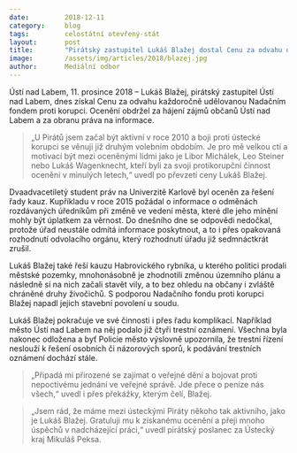 ```yaml
---
date:         2018-12-11
category:     blog
tags:         celostátní otevřený-stát
layout:       post
title:        "Pirátský zastupitel Lukáš Blažej dostal Cenu za odvahu od protikorupčního fondu"
image:        /assets/img/articles/2018/blazej.jpg
author:       Mediální odbor
---
```



Ústí nad Labem, 11. prosince 2018 – Lukáš Blažej, pirátský zastupitel Ústí nad Labem, dnes získal Cenu za odvahu každoročně udělovanou Nadačním fondem proti korupci. Ocenění obdržel za hájení zájmů občanů Ústí nad Labem a za obranu práva na informace.

> „U Pirátů jsem začal být aktivní v roce 2010 a boji proti ústecké korupci se věnuji již druhým volebním obdobím. Je pro mě velkou ctí a motivací být mezi oceněnými lidmi jako je Libor Michálek, Leo Steiner nebo Lukáš Wagenknecht, kteří byli za svoji protikorupční činnost oceněni v minulých letech,“ uvedl po převzetí ceny Lukáš Blažej.

Dvaadvacetiletý student práv na Univerzitě Karlově byl oceněn za řešení řady kauz. Kupříkladu v roce 2015 požádal o informace o odměnách rozdávaných úředníkům při změně ve vedení města, které dle jeho mínění mohly být úplatkem za věrnost. Do dnešního dne se odpovědi nedočkal, protože úřad neustále odmítá informace poskytnout, a to i přes opakovaná rozhodnutí odvolacího orgánu, který rozhodnutí úřadu již sedmnáctkrát zrušil.

Lukáš Blažej také řeší kauzu Habrovického rybníka, u kterého politici prodali městské pozemky, mnohonásobně je zhodnotili změnou územního plánu a následně si na nich začali stavět vily, a to bez ohledu na občany i zvláště chráněné druhy živočichů. S podporou Nadačního fondu proti korupci Blažej napadl jejich stavební povolení u soudu.

Lukáš Blažej pokračuje ve své činnosti i přes řadu komplikací. Například město Ústí nad Labem na něj podalo již čtyři trestní oznámení. Všechna byla nakonec odložena a byť Policie město výslovně upozornila, že trestní řízení neslouží k řešení osobních či názorových sporů, k podávání trestních oznámení dochází stále.

> „Připadá mi přirozené se zajímat o veřejné dění a bojovat proti nepoctivému jednání ve veřejné správě. Jde přece o peníze nás všech,“ uvedl i přes překážky, kterým čelí, Blažej.

> „Jsem rád, že máme mezi ústeckými Piráty někoho tak aktivního, jako je Lukáš Blažej. Gratuluji mu k získanému ocenění a přeji mnoho úspěchů v nadcházející práci,“ uvedl pirátský poslanec za Ústecký kraj Mikuláš Peksa.
